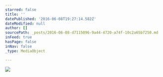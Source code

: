 ```yaml
---
starred: false
title: ''
datePublished: '2016-06-08T19:27:14.582Z'
dateModified: null
author: []
sourcePath: _posts/2016-06-08-d7115096-9a44-4720-a74f-10c2a65b7250.md
inFeed: true
hasPage: false
inNav: false
_type: MediaObject

---
```

![](https://the-grid-user-content.s3-us-west-2.amazonaws.com/068a40db-9f5f-49e9-8674-b078e8e1df80.jpg)